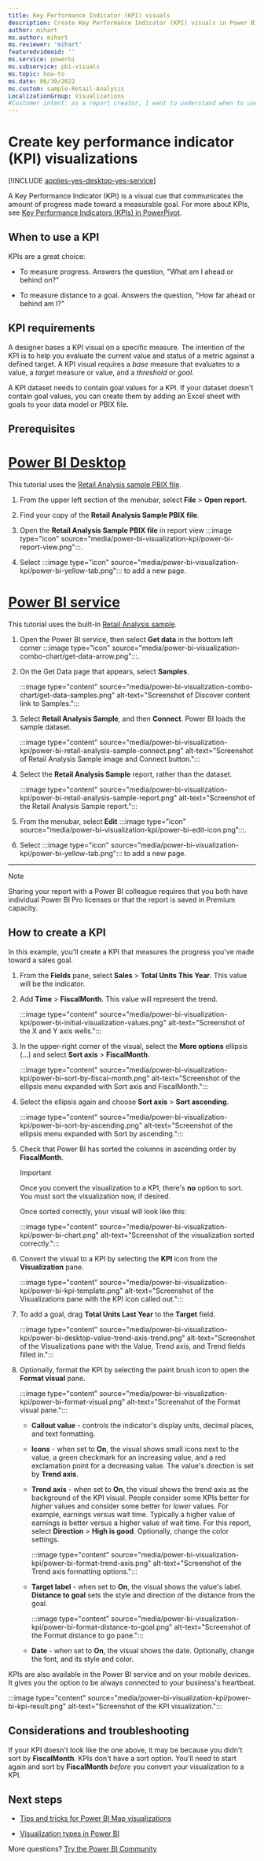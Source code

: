 ```yaml
---
title: Key Performance Indicator (KPI) visuals
description: Create Key Performance Indicator (KPI) visuals in Power BI 
author: mihart
ms.author: mihart
ms.reviewer: 'mihart'
featuredvideoid: ''
ms.service: powerbi
ms.subservice: pbi-visuals
ms.topic: how-to
ms.date: 06/30/2022
ms.custom: sample-Retail-Analysis
LocalizationGroup: Visualizations
#Customer intent: as a report creator, I want to understand when to use a KPI to visualize my data because there are so many different visual types, I want to be sure that a KPI is the best choice for my intent.  
---
```


# Create key performance indicator (KPI) visualizations

[!INCLUDE [applies-yes-desktop-yes-service](../includes/applies-yes-desktop-yes-service.md)]

A Key Performance Indicator (KPI) is a visual cue that communicates the amount of progress made toward a measurable goal. For more about KPIs, see [Key Performance Indicators (KPIs) in PowerPivot](https://support.office.com/article/Key-Performance-Indicators-KPIs-in-Power-Pivot-E653EDEF-8A21-40E4-9ECE-83A6C8C306AA).


## When to use a KPI

KPIs are a great choice:

* To measure progress. Answers the question, "What am I ahead or behind on?"

* To measure distance to a goal. Answers the question, "How far ahead or behind am I?"

## KPI requirements

A designer bases a KPI visual on a specific measure. The intention of the KPI is to help you evaluate the current value and status of a metric against a defined target. A KPI visual requires a *base* measure that evaluates to a value, a *target* measure or value, and a *threshold* or *goal*.

A KPI dataset needs to contain goal values for a KPI. If your dataset doesn't contain goal values, you can create them by adding an Excel sheet with goals to your data model or PBIX file.

## Prerequisites

# [Power BI Desktop](#tab/powerbi-desktop)

This tutorial uses the [Retail Analysis sample PBIX file](https://download.microsoft.com/download/9/6/D/96DDC2FF-2568-491D-AAFA-AFDD6F763AE3/Retail%20Analysis%20Sample%20PBIX.pbix).

1. From the upper left section of the menubar, select **File** \> **Open report**.

1. Find your copy of the **Retail Analysis Sample PBIX file**.

1. Open the **Retail Analysis Sample PBIX file** in report view :::image type="icon" source="media/power-bi-visualization-kpi/power-bi-report-view.png":::.

1. Select :::image type="icon" source="media/power-bi-visualization-kpi/power-bi-yellow-tab.png"::: to add a new page.

# [Power BI service](#tab/powerbi-service)

This tutorial uses the built-in [Retail Analysis sample](../create-reports/sample-retail-analysis.md).

1. Open the Power BI service, then select **Get data** in the bottom left corner :::image type="icon" source="media/power-bi-visualization-combo-chart/get-data-arrow.png":::.

1. On the Get Data page that appears, select **Samples**.

    :::image type="content" source="media/power-bi-visualization-combo-chart/get-data-samples.png" alt-text="Screenshot of Discover content link to Samples.":::

1. Select **Retail Analysis Sample**, and then **Connect**. Power BI loads the sample dataset.

    :::image type="content" source="media/power-bi-visualization-kpi/power-bi-retail-analysis-sample-connect.png" alt-text="Screenshot of Retail Analysis Sample image and Connect button.":::

1. Select the **Retail Analysis Sample** report, rather than the dataset. 

    :::image type="content" source="media/power-bi-visualization-kpi/power-bi-retail-analysis-sample-report.png" alt-text="Screenshot of the Retail Analysis Sample report.":::

1. From the menubar, select **Edit** :::image type="icon" source="media/power-bi-visualization-kpi/power-bi-edit-icon.png":::.

1. Select :::image type="icon" source="media/power-bi-visualization-kpi/power-bi-yellow-tab.png"::: to add a new page.

---

> [!NOTE]
> Sharing your report with a Power BI colleague requires that you both have individual Power BI Pro licenses or that the report is saved in Premium capacity.

## How to create a KPI

In this example, you'll create a KPI that measures the progress you've made toward a sales goal.

1. From the **Fields** pane, select **Sales** \> **Total Units This Year**.  This value will be the indicator.

1. Add **Time** \> **FiscalMonth**.  This value will represent the trend.

    :::image type="content" source="media/power-bi-visualization-kpi/power-bi-initial-visualization-values.png" alt-text="Screenshot of the X and Y axis wells.":::

1. In the upper-right corner of the visual, select the **More options** ellipsis (...) and select **Sort axis** \> **FiscalMonth**.

    :::image type="content" source="media/power-bi-visualization-kpi/power-bi-sort-by-fiscal-month.png" alt-text="Screenshot of the ellipsis menu expanded with Sort axis and FiscalMonth.":::

1. Select the ellipsis again and choose **Sort axis** \> **Sort ascending**.

    :::image type="content" source="media/power-bi-visualization-kpi/power-bi-sort-by-ascending.png" alt-text="Screenshot of the ellipsis menu expanded with Sort by ascending.":::

1. Check that Power BI has sorted the columns in ascending order by **FiscalMonth**.

    > [!IMPORTANT]
    > Once you convert the visualization to a KPI, there's **no** option to sort. You must sort the visualization now, if desired.

    Once sorted correctly, your visual will look like this:

    :::image type="content" source="media/power-bi-visualization-kpi/power-bi-chart.png" alt-text="Screenshot of the visualization sorted correctly.":::

1. Convert the visual to a KPI by selecting the **KPI** icon from the **Visualization** pane.

    :::image type="content" source="media/power-bi-visualization-kpi/power-bi-kpi-template.png" alt-text="Screenshot of the Visualizations pane with the KPI icon called out.":::

1. To add a goal, drag **Total Units Last Year** to the **Target** field.

    :::image type="content" source="media/power-bi-visualization-kpi/power-bi-desktop-value-trend-axis-trend.png" alt-text="Screenshot of the Visualizations pane with the Value, Trend axis, and Trend fields filled in.":::

1. Optionally, format the KPI by selecting the paint brush icon to open the **Format visual** pane.

    :::image type="content" source="media/power-bi-visualization-kpi/power-bi-format-visual.png" alt-text="Screenshot of the Format visual pane.":::

    * **Callout value** - controls the indicator's display units, decimal places, and text formatting.

    * **Icons** - when set to **On**, the visual shows small icons next to the value, a green checkmark for an increasing value, and a red exclamation point for a decreasing value. The value's direction is set by **Trend axis**.

    * **Trend axis** - when set to **On**, the visual shows the trend axis as the background of the KPI visual. People consider some KPIs better for *higher* values and consider some better for *lower* values. For example, earnings versus wait time. Typically a higher value of earnings is better versus a higher value of wait time. For this report, select **Direction** \> **High is good**. Optionally, change the color settings.

        :::image type="content" source="media/power-bi-visualization-kpi/power-bi-format-trend-axis.png" alt-text="Screenshot of the Trend axis formatting options.":::

    * **Target label** - when set to **On**, the visual shows the value's label. **Distance to goal** sets the style and direction of the distance from the goal.

        :::image type="content" source="media/power-bi-visualization-kpi/power-bi-format-distance-to-goal.png" alt-text="Screenshot of the Format distance to go pane.":::

    * **Date** - when set to **On**, the visual shows the date. Optionally, change the font, and its style and color.

KPIs are also available in the Power BI service and on your mobile devices. It gives you the option to be always connected to your business's heartbeat.

:::image type="content" source="media/power-bi-visualization-kpi/power-bi-kpi-result.png" alt-text="Screenshot of the KPI visualization.":::

## Considerations and troubleshooting

If your KPI doesn't look like the one above, it may be because you didn't sort by **FiscalMonth**. KPIs don't have a sort option. You'll need to start again and sort by **FiscalMonth** *before* you convert your visualization to a KPI.

## Next steps

* [Tips and tricks for Power BI Map visualizations](power-bi-map-tips-and-tricks.md)

* [Visualization types in Power BI](power-bi-visualization-types-for-reports-and-q-and-a.md)

More questions? [Try the Power BI Community](https://community.powerbi.com/)
